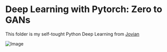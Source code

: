 # Deep Learning with Pytorch: Zero to GANs
This folder is my self-tought Python Deep Learning from [Jovian](https://jovian.ml/aakashns/06-mnist-gan) 

![Image](https://i.imgur.com/6NMdO9u.png)
